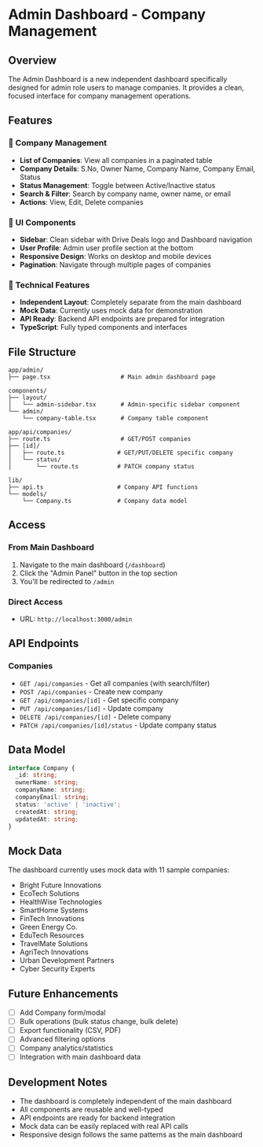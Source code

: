 # Admin Dashboard - Company Management

## Overview
The Admin Dashboard is a new independent dashboard specifically designed for admin role users to manage companies. It provides a clean, focused interface for company management operations.

## Features

### 🏢 Company Management
- **List of Companies**: View all companies in a paginated table
- **Company Details**: S.No, Owner Name, Company Name, Company Email, Status
- **Status Management**: Toggle between Active/Inactive status
- **Search & Filter**: Search by company name, owner name, or email
- **Actions**: View, Edit, Delete companies

### 🎨 UI Components
- **Sidebar**: Clean sidebar with Drive Deals logo and Dashboard navigation
- **User Profile**: Admin user profile section at the bottom
- **Responsive Design**: Works on desktop and mobile devices
- **Pagination**: Navigate through multiple pages of companies

### 🔧 Technical Features
- **Independent Layout**: Completely separate from the main dashboard
- **Mock Data**: Currently uses mock data for demonstration
- **API Ready**: Backend API endpoints are prepared for integration
- **TypeScript**: Fully typed components and interfaces

## File Structure

```
app/admin/
├── page.tsx                    # Main admin dashboard page

components/
├── layout/
│   └── admin-sidebar.tsx       # Admin-specific sidebar component
└── admin/
    └── company-table.tsx       # Company table component

app/api/companies/
├── route.ts                    # GET/POST companies
├── [id]/
│   ├── route.ts               # GET/PUT/DELETE specific company
│   └── status/
│       └── route.ts           # PATCH company status

lib/
├── api.ts                     # Company API functions
└── models/
    └── Company.ts             # Company data model
```

## Access

### From Main Dashboard
1. Navigate to the main dashboard (`/dashboard`)
2. Click the "Admin Panel" button in the top section
3. You'll be redirected to `/admin`

### Direct Access
- URL: `http://localhost:3000/admin`

## API Endpoints

### Companies
- `GET /api/companies` - Get all companies (with search/filter)
- `POST /api/companies` - Create new company
- `GET /api/companies/[id]` - Get specific company
- `PUT /api/companies/[id]` - Update company
- `DELETE /api/companies/[id]` - Delete company
- `PATCH /api/companies/[id]/status` - Update company status

## Data Model

```typescript
interface Company {
  _id: string;
  ownerName: string;
  companyName: string;
  companyEmail: string;
  status: 'active' | 'inactive';
  createdAt: string;
  updatedAt: string;
}
```

## Mock Data
The dashboard currently uses mock data with 11 sample companies:
- Bright Future Innovations
- EcoTech Solutions
- HealthWise Technologies
- SmartHome Systems
- FinTech Innovations
- Green Energy Co.
- EduTech Resources
- TravelMate Solutions
- AgriTech Innovations
- Urban Development Partners
- Cyber Security Experts

## Future Enhancements
- [ ] Add Company form/modal
- [ ] Bulk operations (bulk status change, bulk delete)
- [ ] Export functionality (CSV, PDF)
- [ ] Advanced filtering options
- [ ] Company analytics/statistics
- [ ] Integration with main dashboard data

## Development Notes
- The dashboard is completely independent of the main dashboard
- All components are reusable and well-typed
- API endpoints are ready for backend integration
- Mock data can be easily replaced with real API calls
- Responsive design follows the same patterns as the main dashboard


